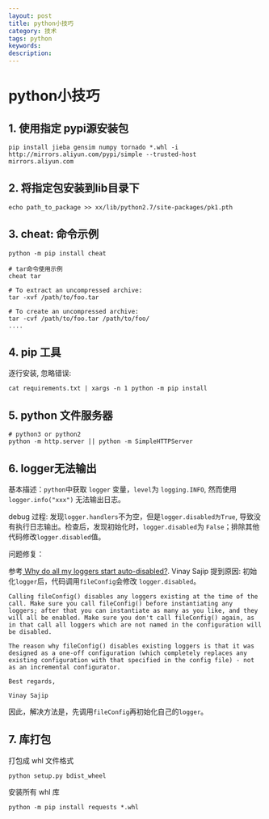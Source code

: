 ```yaml
---
layout: post
title: python小技巧
category: 技术
tags: python
keywords: 
description: 
---
```


# python小技巧

## 1. 使用指定 pypi源安装包
```
pip install jieba gensim numpy tornado *.whl -i http://mirrors.aliyun.com/pypi/simple --trusted-host mirrors.aliyun.com
```

## 2. 将指定包安装到lib目录下
```
echo path_to_package >> xx/lib/python2.7/site-packages/pk1.pth
```

## 3. cheat: 命令示例
```
python -m pip install cheat

# tar命令使用示例
cheat tar

# To extract an uncompressed archive:
tar -xvf /path/to/foo.tar

# To create an uncompressed archive:
tar -cvf /path/to/foo.tar /path/to/foo/
....
```

## 4. pip 工具

逐行安装, 忽略错误:
```
cat requirements.txt | xargs -n 1 python -m pip install
```

## 5. python 文件服务器
```
# python3 or python2
python -m http.server || python -m SimpleHTTPServer
```

## 6. logger无法输出

基本描述：`python`中获取 `logger` 变量，`level`为 `logging.INFO`, 然而使用 `logger.info("xxx")` 无法输出日志。

debug 过程: 发现`logger.handlers`不为空，但是`logger.disabled为True`, 导致没有执行日志输出。检查后，发现初始化时，`logger.disabled`为 `False`；排除其他代码修改`logger.disabled`值。

问题修复：

参考[
Why do all my loggers start auto-disabled?](https://bytes.com/topic/python/answers/832745-why-do-all-my-loggers-start-auto-disabled). Vinay Sajip 提到原因: 初始化`logger`后，代码调用`fileConfig`会修改 `logger.disabled`。

```
Calling fileConfig() disables any loggers existing at the time of the
call. Make sure you call fileConfig() before instantiating any
loggers; after that you can instantiate as many as you like, and they
will all be enabled. Make sure you don't call fileConfig() again, as
in that call all loggers which are not named in the configuration will
be disabled.

The reason why fileConfig() disables existing loggers is that it was
designed as a one-off configuration (which completely replaces any
existing configuration with that specified in the config file) - not
as an incremental configurator.

Best regards,

Vinay Sajip
```
因此，解决方法是，先调用`fileConfig`再初始化自己的`logger`。

## 7. 库打包

打包成 whl 文件格式

```
python setup.py bdist_wheel
```

安装所有 whl 库

```
python -m pip install requests *.whl
```











